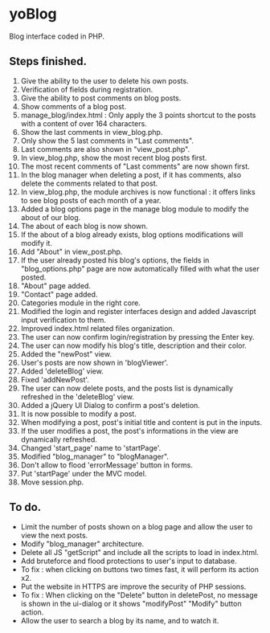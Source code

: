 # yoBlog
Blog interface coded in PHP.

## Steps finished.

1. Give the ability to the user to delete his own posts.
2. Verification of fields during registration.
3. Give the ability to post comments on blog posts.
4. Show comments of a blog post.
5. manage_blog/index.html : Only apply the 3 points shortcut to the posts with a content of over 164 characters.
6. Show the last comments in view_blog.php.
7. Only show the 5 last comments in "Last comments".
8. Last comments are also shown in "view_post.php".
9. In view_blog.php, show the most recent blog posts first.
10. The most recent comments of "Last comments" are now shown first.
11. In the blog manager when deleting a post, if it has comments, also delete the comments related to that post.
12. In view_blog.php, the module archives is now functional : it offers links to see blog posts of each month of a year.
13. Added a blog options page in the manage blog module to modify the about of our blog.
14. The about of each blog is now shown.
15. If the about of a blog already exists, blog options modifications will modify it.
16. Add "About" in view_post.php.
17. If the user already posted his blog's options, the fields in "blog_options.php" page are now automatically filled with what the user posted.
18. "About" page added.
19. "Contact" page added.
20. Categories module in the right core.
21. Modified the login and register interfaces design
    and added Javascript input verification to them.
22. Improved index.html related files organization.
23. The user can now confirm login/registration by pressing the Enter key.
24. The user can now modify his blog's title, description and their color.
25. Added the "newPost" view.
26. User's posts are now shown in 'blogViewer'.
27. Added 'deleteBlog' view.
28. Fixed 'addNewPost'.
29. The user can now delete posts, and the posts list is dynamically refreshed
    in the 'deleteBlog' view.
30. Added a jQuery UI Dialog to confirm a post's deletion.
31. It is now possible to modify a post.
32. When modifying a post, post's initial title and content is put in the inputs.
33. If the user modifies a post, the post's informations in the view are dynamically refreshed.
34. Changed 'start_page' name to 'startPage'.
35. Modified "blog_manager" to "blogManager".
36. Don't allow to flood 'errorMessage' button in forms.
37. Put 'startPage' under the MVC model.
38. Move session.php.

## To do.
* Limit the number of posts shown on a blog page and allow the user to view the next posts.
* Modify "blog_manager" architecture.
* Delete all JS "getScript" and include all the scripts to load in index.html.
* Add bruteforce and flood protections to user's input to database.
* To fix : when clicking on buttons two times fast, it will perform its action x2.
* Put the website in HTTPS are improve the security of PHP sessions.
* To fix : When clicking on the "Delete" button in deletePost,
  no message is shown in the ui-dialog or it shows "modifyPost" "Modify" button action.
* Allow the user to search a blog by its name, and to watch it.
